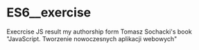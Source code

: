 # ES6__exercise
Execrcise JS result my authorship form Tomasz Sochacki's book "JavaScript. Tworzenie nowoczesnych aplikacji webowych"
